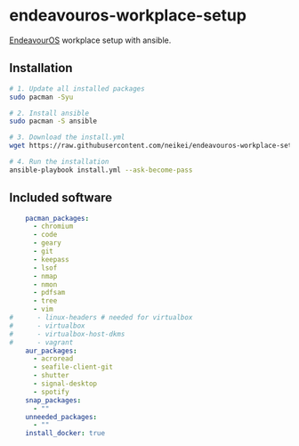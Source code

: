 # endeavouros-workplace-setup

[EndeavourOS](https://endeavouros.com/) workplace setup with ansible.

## Installation

```bash
# 1. Update all installed packages
sudo pacman -Syu

# 2. Install ansible
sudo pacman -S ansible

# 3. Download the install.yml
wget https://raw.githubusercontent.com/neikei/endeavouros-workplace-setup/master/install.yml

# 4. Run the installation
ansible-playbook install.yml --ask-become-pass
```

## Included software

```yaml
    pacman_packages:
      - chromium
      - code
      - geary
      - git
      - keepass
      - lsof
      - nmap
      - nmon
      - pdfsam
      - tree
      - vim
#      - linux-headers # needed for virtualbox
#      - virtualbox
#      - virtualbox-host-dkms
#      - vagrant
    aur_packages:
      - acroread
      - seafile-client-git
      - shutter
      - signal-desktop
      - spotify
    snap_packages:
      - ""
    unneeded_packages:
      - ""
    install_docker: true
```
